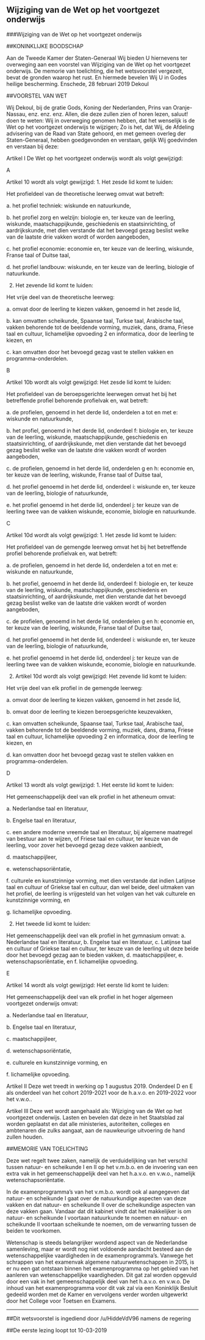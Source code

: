 ## Wijziging van de Wet op het voortgezet onderwijs 
 
###Wijziging van de Wet op het voortgezet onderwijs

##KONINKLIJKE BOODSCHAP

Aan de Tweede Kamer der Staten-Generaal Wij bieden U hiernevens ter overweging aan een voorstel van Wijziging van de Wet op het voortgezet onderwijs. De memorie van toelichting, die het wetsvoorstel vergezelt, bevat de gronden waarop het rust. En hiermede bevelen Wij U in Godes heilige bescherming. Enschede, 28 februari 2019 Dekoul

##VOORSTEL VAN WET

Wij Dekoul, bij de gratie Gods, Koning der Nederlanden, Prins van Oranje-Nassau, enz. enz. enz. Allen, die deze zullen zien of horen lezen, saluut! doen te weten: Wij in overweging genomen hebben, dat het wenselijk is de Wet op het voortgezet onderwijs te wijzigen; Zo is het, dat Wij, de Afdeling advisering van de Raad van State gehoord, en met gemeen overleg der Staten-Generaal, hebben goedgevonden en verstaan, gelijk Wij goedvinden en verstaan bij deze:

Artikel I De Wet op het voortgezet onderwijs wordt als volgt gewijzigd:

A

Artikel 10 wordt als volgt gewijzigd: 1. Het zesde lid komt te luiden:

Het profieldeel van de theoretische leerweg omvat wat betreft:

a. het profiel techniek: wiskunde en natuurkunde,

b. het profiel zorg en welzijn: biologie en, ter keuze van de leerling, wiskunde, maatschappijkunde, geschiedenis en staatsinrichting, of aardrijkskunde, met dien verstande dat het bevoegd gezag beslist welke van de laatste drie vakken wordt of worden aangeboden,

c. het profiel economie: economie en, ter keuze van de leerling, wiskunde, Franse taal of Duitse taal,

d. het profiel landbouw: wiskunde, en ter keuze van de leerling, biologie of natuurkunde.

2. Het zevende lid komt te luiden:

Het vrije deel van de theoretische leerweg:

a. omvat door de leerling te kiezen vakken, genoemd in het zesde lid,

b. kan omvatten scheikunde, Spaanse taal, Turkse taal, Arabische taal, vakken behorende tot de beeldende vorming, muziek, dans, drama, Friese taal en cultuur, lichamelijke opvoeding 2 en informatica, door de leerling te kiezen, en

c. kan omvatten door het bevoegd gezag vast te stellen vakken en programma-onderdelen.

B

Artikel 10b wordt als volgt gewijzigd: Het zesde lid komt te luiden:

Het profieldeel van de beroepsgerichte leerwegen omvat het bij het betreffende profiel behorende profielvak en, wat betreft:

a. de profielen, genoemd in het derde lid, onderdelen a tot en met e: wiskunde en natuurkunde,

b. het profiel, genoemd in het derde lid, onderdeel f: biologie en, ter keuze van de leerling, wiskunde, maatschappijkunde, geschiedenis en staatsinrichting, of aardrijkskunde, met dien verstande dat het bevoegd gezag beslist welke van de laatste drie vakken wordt of worden aangeboden,

c. de profielen, genoemd in het derde lid, onderdelen g en h: economie en, ter keuze van de leerling, wiskunde, Franse taal of Duitse taal,

d. het profiel genoemd in het derde lid, onderdeel i: wiskunde en, ter keuze van de leerling, biologie of natuurkunde,

e. het profiel genoemd in het derde lid, onderdeel j: ter keuze van de leerling twee van de vakken wiskunde, economie, biologie en natuurkunde.

C

Artikel 10d wordt als volgt gewijzigd: 1. Het zesde lid komt te luiden:

Het profieldeel van de gemengde leerweg omvat het bij het betreffende profiel behorende profielvak en, wat betreft:

a. de profielen, genoemd in het derde lid, onderdelen a tot en met e: wiskunde en natuurkunde,

b. het profiel, genoemd in het derde lid, onderdeel f: biologie en, ter keuze van de leerling, wiskunde, maatschappijkunde, geschiedenis en staatsinrichting, of aardrijkskunde, met dien verstande dat het bevoegd gezag beslist welke van de laatste drie vakken wordt of worden aangeboden,

c. de profielen, genoemd in het derde lid, onderdelen g en h: economie en, ter keuze van de leerling, wiskunde, Franse taal of Duitse taal,

d. het profiel genoemd in het derde lid, onderdeel i: wiskunde en, ter keuze van de leerling, biologie of natuurkunde,

e. het profiel genoemd in het derde lid, onderdeel j: ter keuze van de leerling twee van de vakken wiskunde, economie, biologie en natuurkunde.

2. Artikel 10d wordt als volgt gewijzigd: Het zevende lid komt te luiden:

Het vrije deel van elk profiel in de gemengde leerweg:

a. omvat door de leerling te kiezen vakken, genoemd in het zesde lid,

b. omvat door de leerling te kiezen beroepsgerichte keuzevakken,

c. kan omvatten scheikunde, Spaanse taal, Turkse taal, Arabische taal, vakken behorende tot de beeldende vorming, muziek, dans, drama, Friese taal en cultuur, lichamelijke opvoeding 2 en informatica, door de leerling te kiezen, en

d. kan omvatten door het bevoegd gezag vast te stellen vakken en programma-onderdelen.

D

Artikel 13 wordt als volgt gewijzigd: 1. Het eerste lid komt te luiden:

Het gemeenschappelijk deel van elk profiel in het atheneum omvat:

a. Nederlandse taal en literatuur,

b. Engelse taal en literatuur,

c. een andere moderne vreemde taal en literatuur, bij algemene maatregel van bestuur aan te wijzen, of Friese taal en cultuur, ter keuze van de leerling, voor zover het bevoegd gezag deze vakken aanbiedt,

d. maatschappijleer,

e. wetenschapsoriëntatie,

f. culturele en kunstzinnige vorming, met dien verstande dat indien Latijnse taal en cultuur of Griekse taal en cultuur, dan wel beide, deel uitmaken van het profiel, de leerling is vrijgesteld van het volgen van het vak culturele en kunstzinnige vorming, en

g. lichamelijke opvoeding.

2. Het tweede lid komt te luiden:

Het gemeenschappelijk deel van elk profiel in het gymnasium omvat: a. Nederlandse taal en literatuur, b. Engelse taal en literatuur, c. Latijnse taal en cultuur of Griekse taal en cultuur, ter keuze van de leerling uit deze beide door het bevoegd gezag aan te bieden vakken, d. maatschappijleer, e. wetenschapsoriëntatie, en f. lichamelijke opvoeding.

E

Artikel 14 wordt als volgt gewijzigd: Het eerste lid komt te luiden:

Het gemeenschappelijk deel van elk profiel in het hoger algemeen voortgezet onderwijs omvat:

a. Nederlandse taal en literatuur,

b. Engelse taal en literatuur,

c. maatschappijleer,

d. wetenschapsoriëntatie,

e. culturele en kunstzinnige vorming, en

f. lichamelijke opvoeding.

Artikel II Deze wet treedt in werking op 1 augustus 2019. Onderdeel D en E als onderdeel van het cohort 2019-2021 voor de h.a.v.o. en 2019-2022 voor het v.w.o..

Artikel III Deze wet wordt aangehaald als: Wijziging van de Wet op het voortgezet onderwijs. Lasten en bevelen dat deze in het Staatsblad zal worden geplaatst en dat alle ministeries, autoriteiten, colleges en ambtenaren die zulks aangaat, aan de nauwkeurige uitvoering de hand zullen houden.

##MEMORIE VAN TOELICHTING

Deze wet regelt twee zaken, namelijk de verduidelijking van het verschil tussen natuur- en scheikunde I en II op het v.m.b.o. en de invoering van een extra vak in het gemeenschappelijk deel van het h.a.v.o. en v.w.o., namelijk wetenschapsoriëntatie.

In de examenprogramma’s van het v.m.b.o. wordt ook al aangegeven dat natuur- en scheikunde I gaat over de natuurkundige aspecten van deze vakken en dat natuur- en scheikunde II over de scheikundige aspecten van deze vakken gaan. Vandaar dat dit kabinet vindt dat het makkelijker is om natuur- en scheikunde I voortaan natuurkunde te noemen en natuur- en scheikunde II voortaan scheikunde te noemen, om de verwarring tussen de beiden te voorkomen.

Wetenschap is steeds belangrijker wordend aspect van de Nederlandse samenleving, maar er wordt nog niet voldoende aandacht besteed aan de wetenschappelijke vaardigheden in de examenprogramma’s. Vanwege het schrappen van het examenvak algemene natuurwetenschappen in 2015, is er nu een gat ontstaan binnen het examenprogramma op het gebied van het aanleren van wetenschappelijke vaardigheden. Dit gat zal worden opgevuld door een vak in het gemeenschappelijk deel van het h.a.v.o. en v.w.o. De inhoud van het examenprogramma voor dit vak zal via een Koninklijk Besluit gedeeld worden met de Kamer en vervolgens verder worden uitgewerkt door het College voor Toetsen en Examens.

---

##Dit wetsvoorstel is ingediend door /u/HiddeVdV96 namens de regering

##De eerste lezing loopt tot 10-03-2019